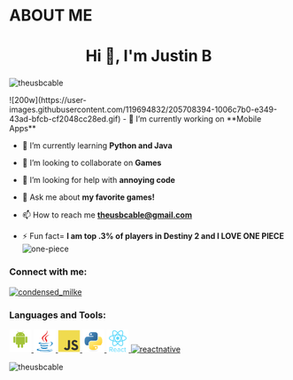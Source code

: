 # ABOUT ME

<h1 align="center">Hi 👋, I'm Justin B</h1>
<h3 align="center"></h3>

<p align="left"> <img src="https://komarev.com/ghpvc/?username=theusbcable&label=Profile%20views&color=0e75b6&style=flat" alt="theusbcable" /> </p>
![200w](https://user-images.githubusercontent.com/119694832/205708394-1006c7b0-e349-43ad-bfcb-cf2048cc28ed.gif)
- 🔭 I’m currently working on **Mobile Apps**

- 🌱 I’m currently learning **Python and Java**

- 👯 I’m looking to collaborate on **Games**

- 🤝 I’m looking for help with **annoying code**

- 💬 Ask me about **my favorite games!**

- 📫 How to reach me **theusbcable@gmail.com**

- ⚡ Fun fact= **I am top .3% of players in Destiny 2 and I LOVE ONE PIECE**
![one-piece](https://user-images.githubusercontent.com/119694832/205708355-3b470954-94e0-4d72-b81e-cd68d03cb8da.gif)

<h3 align="left">Connect with me:</h3>
<p align="left">
<a href="https://instagram.com/condensed_milke" target="blank"><img align="center" src="https://raw.githubusercontent.com/rahuldkjain/github-profile-readme-generator/master/src/images/icons/Social/instagram.svg" alt="condensed_milke" height="30" width="40" /></a>
</p>

<h3 align="left">Languages and Tools:</h3>
<p align="left"> <a href="https://developer.android.com" target="_blank" rel="noreferrer"> <img src="https://raw.githubusercontent.com/devicons/devicon/master/icons/android/android-original-wordmark.svg" alt="android" width="40" height="40"/> </a> <a href="https://www.java.com" target="_blank" rel="noreferrer"> <img src="https://raw.githubusercontent.com/devicons/devicon/master/icons/java/java-original.svg" alt="java" width="40" height="40"/> </a> <a href="https://developer.mozilla.org/en-US/docs/Web/JavaScript" target="_blank" rel="noreferrer"> <img src="https://raw.githubusercontent.com/devicons/devicon/master/icons/javascript/javascript-original.svg" alt="javascript" width="40" height="40"/> </a> <a href="https://www.python.org" target="_blank" rel="noreferrer"> <img src="https://raw.githubusercontent.com/devicons/devicon/master/icons/python/python-original.svg" alt="python" width="40" height="40"/> </a> <a href="https://reactjs.org/" target="_blank" rel="noreferrer"> <img src="https://raw.githubusercontent.com/devicons/devicon/master/icons/react/react-original-wordmark.svg" alt="react" width="40" height="40"/> </a> <a href="https://reactnative.dev/" target="_blank" rel="noreferrer"> <img src="https://reactnative.dev/img/header_logo.svg" alt="reactnative" width="40" height="40"/> </a> </p>

<p><img align="center" src="https://github-readme-stats.vercel.app/api/top-langs?username=theusbcable&show_icons=true&locale=en&layout=compact" alt="theusbcable" /></p>
